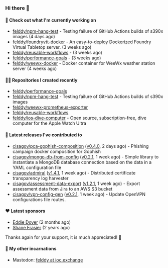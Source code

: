 ### Hi there 👋

#### 👷 Check out what I'm currently working on

- [felddy/npm-hang-test](https://github.com/felddy/npm-hang-test) - Testing failure of GitHub Actions builds of s390x images (4 days ago)
- [felddy/foundryvtt-docker](https://github.com/felddy/foundryvtt-docker) - An easy-to-deploy Dockerized Foundry Virtual Tabletop server. (3 weeks ago)
- [felddy/reusable-workflows](https://github.com/felddy/reusable-workflows) -  (3 weeks ago)
- [felddy/performance-goals](https://github.com/felddy/performance-goals) -  (3 weeks ago)
- [felddy/weewx-docker](https://github.com/felddy/weewx-docker) - Docker container for WeeWx weather station server (4 weeks ago)

#### 👨‍💻 Repositories I created recently

- [felddy/performance-goals](https://github.com/felddy/performance-goals)
- [felddy/npm-hang-test](https://github.com/felddy/npm-hang-test) - Testing failure of GitHub Actions builds of s390x images
- [felddy/weewx-prometheus-exporter](https://github.com/felddy/weewx-prometheus-exporter)
- [felddy/reusable-workflows](https://github.com/felddy/reusable-workflows)
- [felddy/ios-dive-computer](https://github.com/felddy/ios-dive-computer) - Open source, subscription-free, dive computer for the Apple Watch Ultra

#### 🚀 Latest releases I've contributed to

- [cisagov/pca-gophish-composition](https://github.com/cisagov/pca-gophish-composition) ([v0.4.0](https://github.com/cisagov/pca-gophish-composition/releases/tag/v0.4.0), 2 days ago) - Phishing campaign docker composition for Gophish
- [cisagov/mongo-db-from-config](https://github.com/cisagov/mongo-db-from-config) ([v0.2.1](https://github.com/cisagov/mongo-db-from-config/releases/tag/v0.2.1), 1 week ago) - Simple library to instantiate a MongoDB database connection based on the data in a YAML configuration file
- [cisagov/admiral](https://github.com/cisagov/admiral) ([v1.4.1](https://github.com/cisagov/admiral/releases/tag/v1.4.1), 1 week ago) - Distributed certificate transparency log harvester
- [cisagov/assessment-data-export](https://github.com/cisagov/assessment-data-export) ([v1.2.1](https://github.com/cisagov/assessment-data-export/releases/tag/v1.2.1), 1 week ago) - Export assessment data from Jira to an AWS S3 bucket
- [cisagov/vpn-config-gen](https://github.com/cisagov/vpn-config-gen) ([v0.2.1](https://github.com/cisagov/vpn-config-gen/releases/tag/v0.2.1), 1 week ago) - Update OpenVPN configurations file routes.

#### ❤️ Latest sponsors
- [Eddie Dover](https://github.com/EddieDover) (2 months ago)
- [Shane Frasier](https://github.com/jsf9k) (2 years ago)

Thanks again for your support, it is much appreciated! 🙏

#### 🐋 My other incarnations
- Mastodon: <a rel="me" href="https://ioc.exchange/@felddy">felddy at ioc.exchange</a>
